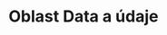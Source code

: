 ---
layout: default
title: Oblast Data a údaje
description: "Metodické podklady v oblasti správy údajů a dat veřejné správy a práce s nimi"
parent: Metodiky
nav_order: 5
has_children: true
---